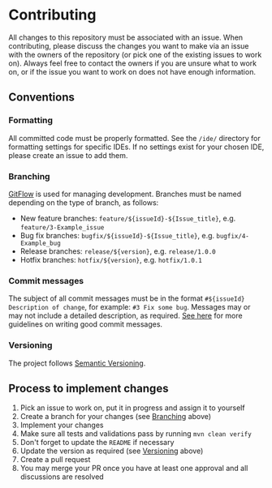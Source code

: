 # Contributing

All changes to this repository must be associated with an issue. When contributing, please discuss
the changes you want to make via an issue with the owners of the repository (or pick one of the 
existing issues to work on). Always feel free to contact the owners if you are unsure what to work
on, or if the issue you want to work on does not have enough information.

## Conventions

### Formatting

All committed code must be properly formatted. See the `/ide/` directory for formatting settings
for specific IDEs. If no settings exist for your chosen IDE, please create an issue to add them.

### Branching

[GitFlow](https://nvie.com/posts/a-successful-git-branching-model/) is used for managing 
development. Branches must be named depending on the type of branch, as follows:

- New feature branches: `feature/${issueId}-${Issue_title}`, e.g. `feature/3-Example_issue`
- Bug fix branches: `bugfix/${issueId}-${Issue_title}`, e.g. `bugfix/4-Example_bug`
- Release branches: `release/${version}`, e.g. `release/1.0.0`
- Hotfix branches: `hotfix/${version}`, e.g. `hotfix/1.0.1`

### Commit messages

The subject of all commit messages must be in the format `#${issueId} Description of change`, for
example: `#3 Fix some bug`. Messages may or may not include a detailed description, as required. 
[See here](https://chris.beams.io/posts/git-commit/) for more guidelines on writing good commit 
messages.

### Versioning

The project follows [Semantic Versioning](https://semver.org/).

## Process to implement changes

1. Pick an issue to work on, put it in progress and assign it to yourself
1. Create a branch for your changes (see [Branching](#Branching) above)
1. Implement your changes
1. Make sure all tests and validations pass by running `mvn clean verify`
1. Don't forget to update the `README` if necessary
1. Update the version as required (see [Versioning](#Versioning) above)
1. Create a pull request
1. You may merge your PR once you have at least one approval and all discussions are resolved
